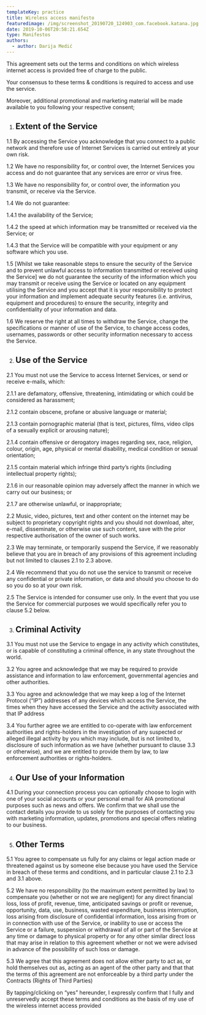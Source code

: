 ```yaml
---
templateKey: practice
title: Wireless access manifesto
featuredimage: /img/screenshot_20190720_124903_com.facebook.katana.jpg
date: 2019-10-06T20:58:21.654Z
type: Manifestos
authors:
  - author: Darija Medić
---
```

This agreement sets out the terms and conditions on which wireless internet access is provided free of charge to the public.

Your consensus to these terms & conditions is required to access and use the service.

Moreover, additional promotional and marketing material will be made available to you following your respective consent;

1. ##    Extent of the Service

1.1    By accessing the Service you acknowledge that you connect to a public network and therefore use of Internet Services is carried out entirely at your own risk.

1.2    We have no responsibility for, or control over, the Internet Services you access and do not guarantee that any services are error or virus free.

1.3    We have no responsibility for, or control over, the information you transmit, or receive via the Service.

1.4    We do not guarantee:

1.4.1  the availability of the Service;

1.4.2  the speed at which information may be transmitted or received via the Service; or

1.4.3  that the Service will be compatible with your equipment or any software which you use.

1.5   \[Whilst we take reasonable steps to ensure the security of the Service and to prevent unlawful access to information transmitted or received using the Service] we do not guarantee the security of the information which you may transmit or receive using the Service or located on any equipment utilising the Service and you accept that it is your responsibility to protect your information and implement adequate security features (i.e. antivirus, equipment and procedures) to ensure the security, integrity and confidentiality of your information and data.

1.6  We reserve the right at all times to withdraw the Service, change the specifications or manner of use of the Service, to change access codes, usernames, passwords or other security information necessary to access the Service.

2. ##    Use of the Service

2.1   You must not use the Service to access Internet Services, or send or receive e-mails, which:

2.1.1 are defamatory, offensive, threatening, intimidating or which could be considered as harassment;

2.1.2 contain obscene, profane or abusive language or material;

2.1.3 contain pornographic material (that is text, pictures, films, video clips of a sexually explicit or arousing nature);

2.1.4 contain offensive or derogatory images  regarding sex, race, religion, colour, origin, age, physical or mental disability, medical condition or sexual orientation;

2.1.5 contain material which infringe third party’s rights (including intellectual property rights);

2.1.6 in our reasonable opinion may adversely affect the manner in which we carry out our business; or

2.1.7 are otherwise unlawful, or inappropriate;

2.2    Music, video, pictures, text and other content on the internet may be subject to proprietary copyright rights and you should not download, alter, e-mail, disseminate, or otherwise use such content, save with the prior respective authorisation of the owner of such works.

2.3   We may terminate, or temporarily suspend the Service, if we reasonably believe that you are in breach of any provisions of this agreement including but not limited to clauses 2.1 to 2.3 above.

2.4   We recommend that you do not use the service to transmit or receive any confidential or private information, or data and should you choose to do so you do so at your own risk.

2.5  The Service is intended for consumer use only. In the event that you use the Service for commercial purposes we would specifically refer you to clause 5.2 below.

3. ##    Criminal Activity

3.1   You must not use the Service to engage in any activity which constitutes, or is capable of constituting a criminal offence, in any state throughout the world.

3.2   You agree and acknowledge that we may be required to provide assistance and information to law enforcement, governmental agencies and other authorities.

3.3   You agree and acknowledge that we may keep a log of the Internet Protocol (“IP”) addresses of any devices which access the Service, the times when they have accessed the Service and the activity associated with that IP address

3.4    You further agree we are entitled to co-operate with law enforcement authorities and rights-holders in the investigation of any suspected or alleged illegal activity by you which may include, but is not limited to, disclosure of such information as we have (whether pursuant to clause 3.3 or otherwise), and we are entitled to provide them by law, to law enforcement authorities or rights-holders.

4. ##    Our Use of your Information

4.1   During your connection process you can optionally choose to login with one of your social accounts or your personal email for AIA promotional purposes such as news and offers. We confirm that we shall use the contact details you provide to us solely for the purposes of contacting you with marketing information, updates, promotions and special offers relating to our business.

5. ## Other Terms

5.1  You agree to compensate us fully for any claims or legal action  made or threatened against us by someone else because you have used the Service in breach of these terms and conditions, and in particular clause 2.1 to 2.3  and 3.1 above.

5.2   We have no  responsibility (to the maximum extent permitted by law) to compensate you (whether or not we are negligent) for any direct financial loss, loss of profit, revenue, time, anticipated savings or profit or revenue, opportunity, data, use, business, wasted expenditure, business interruption, loss arising from disclosure of confidential information, loss arising from or in connection with use of the Service, or inability to use or access the Service or a failure, suspension or withdrawal of all or part of the Service at any time or damage to physical property or for any other similar direct loss that may arise in relation to this agreement whether or not we were advised in advance of the possibility of such loss or damage.

5.3  We agree that this agreement does not allow either party to act as, or hold themselves out as, acting as an agent of the other party and that that the terms of this agreement are not enforceable by a third party under the Contracts (Rights of Third Parties)

By tapping/clicking on “yes” hereunder, I expressly confirm that I fully and unreservedly accept these terms and conditions as the basis of my use of the wireless internet access provided
